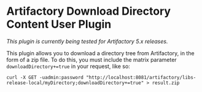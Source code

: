 Artifactory Download Directory Content User Plugin
==================================================

*This plugin is currently being tested for Artifactory 5.x releases.*

This plugin allows you to download a directory tree from Artifactory, in the
form of a zip file. To do this, you must include the matrix parameter
`downloadDirectory+=true` in your request, like so:

`curl -X GET -uadmin:password "http://localhost:8081/artifactory/libs-release-local/myDirectory;downloadDirectory+=true" > result.zip`
